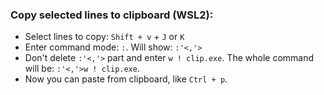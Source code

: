 ### Copy selected lines to clipboard (WSL2):
- Select lines to copy:
`Shift + v` + `J` or `K`
- Enter command mode: `:`. Will show: `:'<,'>`
- Don't delete `:'<,'>` part and enter `w ! clip.exe`. The whole command will be: `:'<,'>w ! clip.exe`.
- Now you can paste from clipboard, like `Ctrl + p`.

